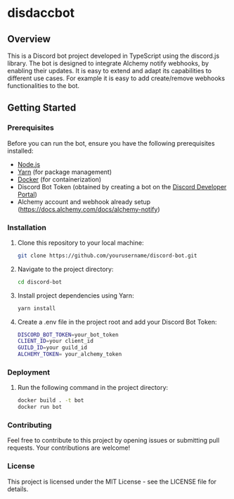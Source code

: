 # disdaccbot

## Overview

This is a Discord bot project developed in TypeScript using the discord.js library. The bot is designed to integrate Alchemy notify webhooks, by enabling their updates. It is easy to extend and adapt its capabilities to different use cases. For example it is easy to add create/remove webhooks functionalities to the bot.

## Getting Started

### Prerequisites

Before you can run the bot, ensure you have the following prerequisites installed:

- [Node.js](https://nodejs.org/)
- [Yarn](https://yarnpkg.com/) (for package management)
- [Docker](https://www.docker.com/) (for containerization)
- Discord Bot Token (obtained by creating a bot on the [Discord Developer Portal](https://discord.com/developers/applications))
- Alchemy account and webhook already setup (https://docs.alchemy.com/docs/alchemy-notify) 

### Installation

1. Clone this repository to your local machine:

   ```bash
   git clone https://github.com/yourusername/discord-bot.git

2. Navigate to the project directory:
    ```bash
    cd discord-bot

3. Install project dependencies using Yarn:

    ```bash
    yarn install

4. Create a .env file in the project root and add your Discord Bot Token:

    ```bash
    DISCORD_BOT_TOKEN=your_bot_token
    CLIENT_ID=your client_id
    GUILD_ID=your guild_id
    ALCHEMY_TOKEN= your_alchemy_token


### Deployment

1. Run the following command in the project directory:

    ```bash
    docker build . -t bot 
    docker run bot


### Contributing

Feel free to contribute to this project by opening issues or submitting pull requests. Your contributions are welcome!

### License
This project is licensed under the MIT License - see the LICENSE file for details.



